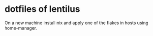 # dotfiles of lentilus 

On a new machine install nix and apply one of the flakes in hosts using home-manager.
